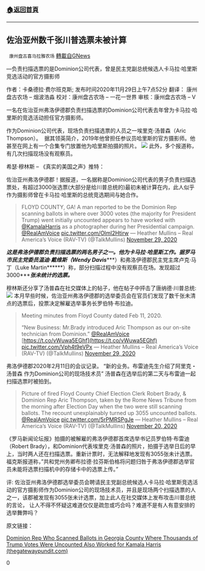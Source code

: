 ###  [:house:返回首頁](https://github.com/ourhimalayas/txt)
---

## 佐治亚州数千张川普选票未被计算
` 康州盘古喜马拉雅农场` [轉載自GNews](https://gnews.org/zh-hans/603037/)

—负责扫描选票的是Dominion公司代表，曾是民主党副总统候选人卡马拉·哈里斯竞选活动的官方摄影师

作者：卡桑德拉·费尔班克斯; 发布时间2020年11月29日上午7点52分
翻译： 康州盘古农场 – 烟波浩淼
校对：康州盘古农场 – 一花一世界
审核：康州盘古农场 – V

一名在佐治亚州弗洛伊德郡负责扫描选票的Dominion公司代表去年曾为卡马拉·哈里斯的竞选活动担任官方摄影师。

作为Dominion公司代表，现场负责扫描选票的人员之一埃里克·汤普森（Aric Thompson）。  据其领英简介，2019年他曾担任参议员哈里斯的官方摄影师。他甚至在网上有一个合集专门放置他为哈里斯拍摄的照片。
![](https://gnews-media-offload.s3.amazonaws.com/wp-content/uploads/2020/11/29193237/Picture1-35.png)
此外，多个报道称，有几次扫描现场没有观察员。

希瑟·穆林斯 – 《真实的美国之声》推特：

佐治亚州弗洛伊德郡！据报道，一名据称是Dominion公司代表的男子负责扫描选票处，有超过3000张选票(大部分是给川普总统的)最初未被计算在内，此人似乎作为摄影师曾在卡马拉·哈里斯的总统竞选期间与她合作。



> FLOYD COUNTY, GA! A man reported to be the Dominion Rep scanning ballots in where over 3000 votes (the majority for President Trump) went initially uncounted appears to have worked with [@KamalaHarris](https://twitter.com/KamalaHarris?ref_src=twsrc%5Etfw) as a photographer during her Presidential campaign. [@RealAmVoice](https://twitter.com/RealAmVoice?ref_src=twsrc%5Etfw) [pic.twitter.com/OlmI2Htirw](https://t.co/OlmI2Htirw)
> — Heather Mullins – Real America’s Voice (RAV-TV) (@TalkMullins) [November 29, 2020](https://twitter.com/TalkMullins/status/1332909677219344384?ref_src=twsrc%5Etfw)



***这是弗洛伊德郡负责扫描选票的两名男子之一。他为卡马拉·哈里斯工作。据罗马市民主党委员温迪·戴维斯（Wendy Davis******）和弗洛伊德郡民主党主席卢克·马丁（Luke Martin******）称，部分扫描过程中没有观察员在场。发现超过3000******张未统计的选票。***

穆林斯还分享了汤普森在社交媒体上的帖子，他在帖子中抨击了唐纳德·川普总统:
![](https://gnews-media-offload.s3.amazonaws.com/wp-content/uploads/2020/11/29193348/Picture2-25.png)
本月早些时候，佐治亚州弗洛伊德郡的选举委员会在官员们发现了数千张未清点的选票后，投票决定解雇选举事务长罗伯特·布拉迪。



> Meeting minutes from Floyd County dated Feb 11, 2020. 
> 
> “New Business: Mr.Brady introduced Aric Thompson as our on-site technician from Dominion.” [@RealAmVoice](https://twitter.com/RealAmVoice?ref_src=twsrc%5Etfw) [https://t.co/vWuwa5EGhf](https://t.co/vWuwa5EGhf) [pic.twitter.com/Vph4t9eVPx](https://t.co/Vph4t9eVPx)
> — Heather Mullins – Real America’s Voice (RAV-TV) (@TalkMullins) [November 29, 2020](https://twitter.com/TalkMullins/status/1333047715622694912?ref_src=twsrc%5Etfw)


弗洛伊德郡2020年2月11日的会议记录。
“新的业务。布雷迪先生介绍了阿里克・汤普森 作为Dominion公司的现场技术员”
汤普森在选举后的第二天与布雷迪一起扫描选票时被拍到。



> Picture of fired Floyd County Chief Election Clerk Robert Brady, & Dominion Rep Aric Thompson, taken by the Rome News Tribune from the morning after Election Day when the two were still scanning ballots. The recount unexplainably turned up 3055 uncounted ballots. [@RealAmVoice](https://twitter.com/RealAmVoice?ref_src=twsrc%5Etfw) [pic.twitter.com/5rPMRSPgJe](https://t.co/5rPMRSPgJe)
> — Heather Mullins – Real America’s Voice (RAV-TV) (@TalkMullins) [November 20, 2020](https://twitter.com/TalkMullins/status/1329882296514715650?ref_src=twsrc%5Etfw)


《罗马新闻论坛报》拍摄的被解雇的弗洛伊德郡首席选举书记员罗伯特·布雷迪（Robert Brady），和Dominion代表埃里克·汤普森的照片，拍摄于选举日后的早上，当时两人还在扫描选票。重新计票时，无法解释地发现有3055张未计选票。
福克斯报道称，”共和党州务卿布拉德·拉芬斯伯格将问题归咎于弗洛伊德郡选举官员未能将选票扫描机中的存储卡中的选票上传。”

评: 佐治亚州弗洛伊德郡选举委员会聘请民主党副总统候选人卡马拉·哈里斯竞选活动的官方摄影师作为Dominion公司的现场技术员，并且是现场两个扫描选票的人之一，该郡被发现有3055张未计选票，加上此人在社交媒体上发布攻击川普总统的言论， 让人不得不怀疑这难道仅仅是疏忽或巧合吗？难道不是有人有意安排的选举舞弊吗？

原文链接：

[Dominion Rep Who Scanned Ballots in Georgia County Where Thousands of Trump Votes Were Uncounted Also Worked for Kamala Harris (thegatewaypundit.com)](https://www.thegatewaypundit.com/2020/11/dominion-rep-scanned-ballots-georgia-county-thousands-trump-votes-uncounted-also-worked-kamala-harris/?utm_source=Twitter&amp;utm_medium=PostTopSharingButtons&amp;utm_campaign=websitesharingbuttons)

0
